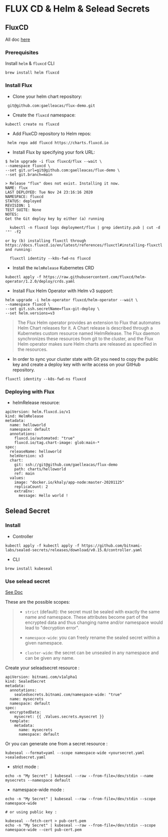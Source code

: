 # FLUX CD & Helm & Selead Secrets

## FluxCD

All doc [here](https://docs.fluxcd.io/projects/helm-operator/en/stable/)

### Prerequisites

Install `helm` & `fluxcd` CLI

```
brew install helm fluxcd
```
### Install Flux

* Clone your helm chart repository: 

```
 git@github.com:gaelleacas/flux-demo.git
```
* Create the `fluxcd` namespace:

```
kubectl create ns fluxcd
```

* Add FluxCD repository to Helm repos:
```
 helm repo add fluxcd https://charts.fluxcd.io
```
* Install Flux by specifying your fork URL:

```
$ helm upgrade -i flux fluxcd/flux --wait \
--namespace fluxcd \
--set git.url=git@github.com:gaelleacas/flux-demo \
--set git.branch=main

> Release "flux" does not exist. Installing it now.
NAME: flux
LAST DEPLOYED: Tue Nov 24 23:16:16 2020
NAMESPACE: fluxcd
STATUS: deployed
REVISION: 1
TEST SUITE: None
NOTES:
Get the Git deploy key by either (a) running

  kubectl -n fluxcd logs deployment/flux | grep identity.pub | cut -d '"' -f2

or by (b) installing fluxctl through
https://docs.fluxcd.io/en/latest/references/fluxctl#installing-fluxctl
and running:

  fluxctl identity --k8s-fwd-ns fluxcd
```
  
  
* Install the `HelmRelease` Kubernetes CRD
```
kubectl apply -f https://raw.githubusercontent.com/fluxcd/helm-operator/1.2.0/deploy/crds.yaml
```
* Install Flux Helm Operator with Helm v3 support: 
```
helm upgrade -i helm-operator fluxcd/helm-operator --wait \
--namespace fluxcd \
--set git.ssh.secretName=flux-git-deploy \
--set helm.versions=v3
```  

>The Flux Helm operator provides an extension to Flux that automates Helm Chart releases for it. A Chart release is described through a Kubernetes custom resource named HelmRelease. The Flux daemon synchronizes these resources from git to the cluster, and the Flux Helm operator makes sure Helm charts are released as specified in the resources.
  
* In order to sync your cluster state with Git you need to copy the public key and create a deploy key with write access on your GitHub repository.

```
fluxctl identity --k8s-fwd-ns fluxcd
```

### Deploying with Flux

* helmRelease resource: 

```
apiVersion: helm.fluxcd.io/v1
kind: HelmRelease
metadata:
  name: helloworld
  namespace: default
  annotations:
    fluxcd.io/automated: "true"
    fluxcd.io/tag.chart-image: glob:main-*
spec:
  releaseName: helloworld
  helmVersion: v3
  chart:
    git: ssh://git@github.com/gaelleacas/flux-demo
    path: charts/helloworld
    ref: main
  values:
    image: "docker.io/khaly/app-node:master-20201125"
    replicaCount: 2
    extraEnv:
      message: Hello world !
```

  
  

## Selead Secret


### Install 

* Controller
```
kubectl apply -f kubectl apply -f https://github.com/bitnami-labs/sealed-secrets/releases/download/v0.15.0/controller.yaml
```

* CLI
```
brew install kubeseal
```
### Use selead secret
[See Doc](https://github.com/bitnami-labs/sealed-secrets)

These are the possible scopes:

> * `strict` (default): the secret must be sealed with exactly the same name and namespace. These attributes become part of the encrypted data and thus changing name and/or namespace would lead to "decryption error".
> 
> * `namespace-wide`: you can freely rename the sealed secret within a given namespace.
> * `cluster-wide`: the secret can be unsealed in any namespace and can be given any name.

Create your seleadsecret resource : 

```
apiVersion: bitnami.com/v1alpha1
kind: SealedSecret
metadata:
  annotations:
    sealedsecrets.bitnami.com/namespace-wide: "true"
  name: mysecrets
  namespace: default
spec:
  encryptedData:
    mysecret: {{ .Values.secrets.mysecret }}
  template:
    metadata:
      name: mysecrets
      namespace: default
```
Or you can generate one from a secret resource : 
```
kubeseal --format=yaml --scope namespace-wide <yoursecret.yaml >sealedsecret.yaml

```
* strict mode : 
```
echo -n "My Secret" | kubeseal --raw --from-file=/dev/stdin --name mysecrets --namespace default 
```
* namespace-wide mode : 
```
echo -n "My Secret" | kubeseal --raw --from-file=/dev/stdin --scope namespace-wide 

# or using public key : 

kubeseal --fetch-cert > pub-cert.pem
echo -n "My Secret" | kubeseal --raw --from-file=/dev/stdin --scope namespace-wide --cert pub-cert.pem
```
